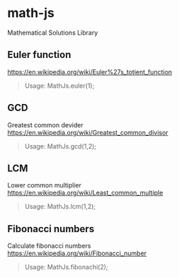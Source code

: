 math-js
========
Mathematical Solutions Library

Euler function
--------------
https://en.wikipedia.org/wiki/Euler%27s_totient_function 
> Usage: MathJs.euler(1);

GCD
---
Greatest common devider 
https://en.wikipedia.org/wiki/Greatest_common_divisor 
> Usage: MathJs.gcd(1,2);

LCM
---
Lower common multiplier 
https://en.wikipedia.org/wiki/Least_common_multiple 
> Usage: MathJs.lcm(1,2);

Fibonacci numbers
-----------------
Calculate fibonacci numbers
https://en.wikipedia.org/wiki/Fibonacci_number
> Usage: MathJs.fibonachi(2);